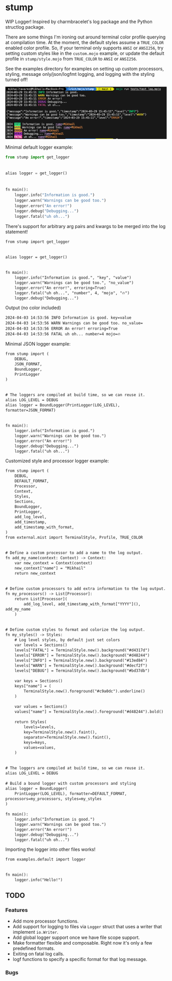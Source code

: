 # stump

WIP Logger! Inspired by charmbracelet's log package and the Python structlog package.

There are some things I'm ironing out around terminal color profile querying at compilation time. At the moment, the default styles assume a `TRUE_COLOR` enabled color profile. So, if your terminal only supports `ANSI` or `ANSI256`, try setting custom styles like in the `custom.mojo` example, or update the default profile in `stump/style.mojo` from `TRUE_COLOR` to `ANSI` or `ANSI256`.

See the examples directory for examples on setting up custom processors, styling, message only/json/logfmt logging, and logging with the styling turned off!

![Example logs](https://github.com/thatstoasty/stump/blob/main/logger.png)

Minimal default logger example:

```py
from stump import get_logger


alias logger = get_logger()


fn main():
    logger.info("Information is good.")
    logger.warn("Warnings can be good too.")
    logger.error("An error!")
    logger.debug("Debugging...")
    logger.fatal("uh oh...")
```

There's support for arbitrary arg pairs and kwargs to be merged into the log statement!

```mojo
from stump import get_logger


alias logger = get_logger()


fn main():
    logger.info("Information is good.", "key", "value")
    logger.warn("Warnings can be good too.", "no_value")
    logger.error("An error!", erroring=True)
    logger.fatal("uh oh...", "number", 4, "mojo", "🔥")
    logger.debug("Debugging...")
```

Output (no color included)

```txt
2024-04-03 14:53:56 INFO Information is good. key=value
2024-04-03 14:53:56 WARN Warnings can be good too. no_value=
2024-04-03 14:53:56 ERROR An error! erroring=True
2024-04-03 14:53:56 FATAL uh oh... number=4 mojo=🔥
```

Minimal JSON logger example:

```mojo
from stump import (
    DEBUG,
    JSON_FORMAT,
    BoundLogger,
    PrintLogger
)


# The loggers are compiled at build time, so we can reuse it.
alias LOG_LEVEL = DEBUG
alias logger = BoundLogger(PrintLogger(LOG_LEVEL), formatter=JSON_FORMAT)


fn main():
    logger.info("Information is good.")
    logger.warn("Warnings can be good too.")
    logger.error("An error!")
    logger.debug("Debugging...")
    logger.fatal("uh oh...")

```

Customized style and processor logger example:

```mojo
from stump import (
    DEBUG,
    DEFAULT_FORMAT,
    Processor,
    Context,
    Styles,
    Sections,
    BoundLogger,
    PrintLogger,
    add_log_level,
    add_timestamp,
    add_timestamp_with_format,
)
from external.mist import TerminalStyle, Profile, TRUE_COLOR


# Define a custom processor to add a name to the log output.
fn add_my_name(context: Context) -> Context:
    var new_context = Context(context)
    new_context["name"] = "Mikhail"
    return new_context


# Define custom processors to add extra information to the log output.
fn my_processors() -> List[Processor]:
    return List[Processor](
        add_log_level, add_timestamp_with_format["YYYY"](), add_my_name
    )


# Define custom styles to format and colorize the log output.
fn my_styles() -> Styles:
    # Log level styles, by default just set colors
    var levels = Sections()
    levels["FATAL"] = TerminalStyle.new().background("#d4317d")
    levels["ERROR"] = TerminalStyle.new().background("#d48244")
    levels["INFO"] = TerminalStyle.new().background("#13ed84")
    levels["WARN"] = TerminalStyle.new().background("#decf2f")
    levels["DEBUG"] = TerminalStyle.new().background("#bd37db")

    var keys = Sections()
    keys["name"] = (
        TerminalStyle.new().foreground("#c9a0dc").underline()
    )

    var values = Sections()
    values["name"] = TerminalStyle.new().foreground("#d48244").bold()

    return Styles(
        levels=levels,
        key=TerminalStyle.new().faint(),
        separator=TerminalStyle.new().faint(),
        keys=keys,
        values=values,
    )


# The loggers are compiled at build time, so we can reuse it.
alias LOG_LEVEL = DEBUG

# Build a bound logger with custom processors and styling
alias logger = BoundLogger(
    PrintLogger(LOG_LEVEL), formatter=DEFAULT_FORMAT, processors=my_processors, styles=my_styles
)

fn main():
    logger.info("Information is good.")
    logger.warn("Warnings can be good too.")
    logger.error("An error!")
    logger.debug("Debugging...")
    logger.fatal("uh oh...")
```

Importing the logger into other files works!

```mojo
from examples.default import logger


fn main():
    logger.info("Hello!")
```

## TODO

### Features

- Add more processor functions.
- Add support for logging to files via `Logger` struct that uses a writer that implement `io.Writer`.
- Add global logger support once we have file scope support.
- Make formatter flexible and composable. Right now it's only a few predefined formats.
- Exiting on fatal log calls.
- logf functions to specify a specific format for that log message.

### Bugs
